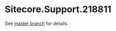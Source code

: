 # Sitecore.Support.218811

See [master branch](https://github.com/sitecoresupport/Sitecore.Support.218811) for details.